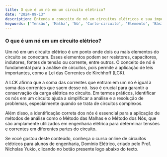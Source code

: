 ```yaml
---
title: O que é um nó em um circuito elétrico?
date: "2024-09-13"
description: Entenda o conceito de nó em circuitos elétricos e sua importância na análise de circuitos.
keywords: ['Tensão', 'Malha', 'Nó', 'Curto-circuito', 'Elemento', 'Básico']
---
```


### O que é um nó em um circuito elétrico?

Um nó em um circuito elétrico é um ponto onde dois ou mais elementos do circuito se conectam. Esses elementos podem ser resistores, capacitores, indutores, fontes de tensão ou corrente, entre outros. O conceito de nó é fundamental para a análise de circuitos, pois permite a aplicação de leis importantes, como a Lei das Correntes de Kirchhoff (LCK).

A LCK afirma que a soma das correntes que entram em um nó é igual à soma das correntes que saem desse nó. Isso é crucial para garantir a conservação da carga elétrica no circuito. Em termos práticos, identificar os nós em um circuito ajuda a simplificar a análise e a resolução de problemas, especialmente quando se trata de circuitos complexos.

Além disso, a identificação correta dos nós é essencial para a aplicação de métodos de análise como o Método das Malhas e o Método dos Nós, que são amplamente utilizados em engenharia elétrica para determinar tensões e correntes em diferentes partes do circuito.

Se você gostou deste conteúdo, conheça o curso online de circuitos elétricos para alunos de engenharia, Domínio Elétrico, criado pelo Prof. Nicholas Yukio, clicando no botão presente logo abaixo do texto.